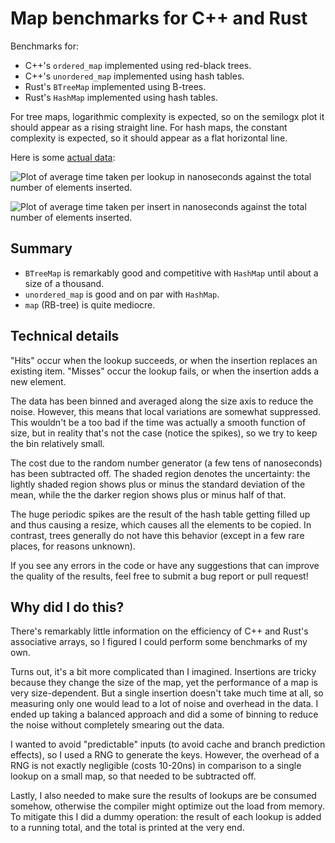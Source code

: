 # Map benchmarks for C++ and Rust

Benchmarks for:

  - C++'s `ordered_map` implemented using red-black trees.
  - C++'s `unordered_map` implemented using hash tables.
  - Rust's `BTreeMap` implemented using B-trees.
  - Rust's `HashMap` implemented using hash tables.

For tree maps, logarithmic complexity is expected, so on the semilogx plot it
should appear as a rising straight line.  For hash maps, the constant
complexity is expected, so it should appear as a flat horizontal line.

Here is some [actual data](data):

![Plot of average time taken per lookup in nanoseconds against the total
  number of elements inserted.](data/plot-lookup.png)

![Plot of average time taken per insert in nanoseconds against the total
  number of elements inserted.](data/plot-insert.png)

## Summary

  - `BTreeMap` is remarkably good and competitive with `HashMap` until about a
    size of a thousand.
  - `unordered_map` is good and on par with `HashMap`.
  - `map` (RB-tree) is quite mediocre.

## Technical details

"Hits" occur when the lookup succeeds, or when the insertion replaces an
existing item.  "Misses" occur the lookup fails, or when the insertion adds a
new element.

The data has been binned and averaged along the size axis to reduce the noise.
However, this means that local variations are somewhat suppressed.  This
wouldn't be a too bad if the time was actually a smooth function of size, but
in reality that's not the case (notice the spikes), so we try to keep the bin
relatively small.

The cost due to the random number generator (a few tens of nanoseconds) has
been subtracted off.  The shaded region denotes the uncertainty: the lightly
shaded region shows plus or minus the standard deviation of the mean, while
the the darker region shows plus or minus half of that.

The huge periodic spikes are the result of the hash table getting filled up
and thus causing a resize, which causes all the elements to be copied.  In
contrast, trees generally do not have this behavior (except in a few rare
places, for reasons unknown).

If you see any errors in the code or have any suggestions that can improve the
quality of the results, feel free to submit a bug report or pull request!

## Why did I do this?

There's remarkably little information on the efficiency of C++ and Rust's
associative arrays, so I figured I could perform some benchmarks of my own.

Turns out, it's a bit more complicated than I imagined.  Insertions are tricky
because they change the size of the map, yet the performance of a map is very
size-dependent.  But a single insertion doesn't take much time at all, so
measuring only one would lead to a lot of noise and overhead in the data.  I
ended up taking a balanced approach and did a some of binning to reduce the
noise without completely smearing out the data.

I wanted to avoid "predictable" inputs (to avoid cache and branch prediction
effects), so I used a RNG to generate the keys.  However, the overhead of a
RNG is not exactly negligible (costs 10-20ns) in comparison to a single lookup
on a small map, so that needed to be subtracted off.

Lastly, I also needed to make sure the results of lookups are be consumed
somehow, otherwise the compiler might optimize out the load from memory.  To
mitigate this I did a dummy operation: the result of each lookup is added to a
running total, and the total is printed at the very end.
